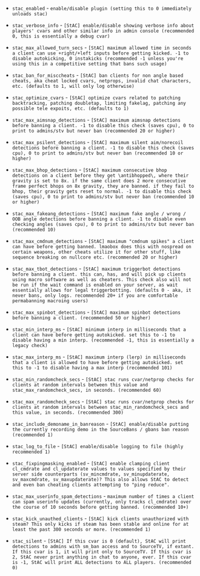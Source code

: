 - `stac_enabled` - `enable/disable plugin (setting this to 0 immediately unloads stac)`

- `stac_verbose_info` - `[StAC] enable/disable showing verbose info about players' cvars and other similar info in admin console (recommended 0, this is essentially a debug cvar)`

- `stac_max_allowed_turn_secs` - `[StAC] maximum allowed time in seconds a client can use +right/+left inputs before getting kicked. -1 to disable autokicking, 0 instakicks (recommended -1 unless you're using this in a competitive setting that bans such usage)`

- `stac_ban_for_misccheats` - `[StAC] ban clients for non angle based cheats, aka cheat locked cvars, netprops, invalid chat characters, etc. (defaults to 1, will only log otherwise)`

- `stac_optimize_cvars` - `[StAC] optimize cvars related to patching backtracking, patching doubletap, limiting fakelag, patching any possible tele expoits, etc. (defaults to 1)`

- `stac_max_aimsnap_detections` - `[StAC] maximum aimsnap detections before banning a client. -1 to disable this check (saves cpu), 0 to print to admins/stv but never ban (recommended 20 or higher)`

- `stac_max_psilent_detections` - `[StAC] maximum silent aim/norecoil detections before banning a client. -1 to disable this check (saves cpu), 0 to print to admins/stv but never ban (recommended 10 or higher)`

- `stac_max_bhop_detections` - `[StAC] maximum consecutive bhop detections on a client before they get \antibhopped\, where their gravity is set to 8x. if the same client does 2 more consecutive frame perfect bhops on 8x gravity, they are banned. if they fail to bhop, their gravity gets reset to normal. -1 to disable this check (saves cpu), 0 to print to admins/stv but never ban (recommended 10 or higher)`

- `stac_max_fakeang_detections` - `[StAC] maximum fake angle / wrong / OOB angle detections before banning a client. -1 to disable even checking angles (saves cpu), 0 to print to admins/stv but never ban (recommended 10)`

- `stac_max_cmdnum_detections` - `[StAC] maximum "cmdnum spikes" a client can have before getting banned. lmaobox does this with nospread on certain weapons, other cheats utilize it for other stuff, like sequence breaking on nullcore etc. (recommended 20 or higher)`

- `stac_max_tbot_detections` - `[StAC] maximum triggerbot detections before banning a client. this can, has, and will pick up clients using macro software as well as cheaters. This check also will not be run if the wait command is enabled on your server, as wait essentially allows for legal triggerbotting. (defaults 0 - aka, it never bans, only logs. recommended 20+ if you are comfortable permabanning macroing users)`

- `stac_max_spinbot_detections` - `[StAC] maximum spinbot detections before banning a client. (recommended 50 or higher)`

- `stac_min_interp_ms` - `[StAC] minimum interp in milliseconds that a client can have before getting autokicked. set this to -1 to disable having a min interp. (recommended -1, this is essentially a legacy check)`

- `stac_max_interp_ms` - `[StAC] maximum interp (lerp) in milliseconds that a client is allowed to have before getting autokicked. set this to -1 to disable having a max interp (recommended 101)`

- `stac_min_randomcheck_secs` - `[StAC] stac runs cvar/netprop checks for clients at random intervals between this value and stac_max_randomcheck_secs, in seconds. (recommended 60)`

- `stac_max_randomcheck_secs` - `[StAC] stac runs cvar/netprop checks for clients at random intervals between stac_min_randomcheck_secs and this value, in seconds. (recommended 300)`

- `stac_include_demoname_in_banreason` - `[StAC] enable/disable putting the currently recording demo in the SourceBans / gbans ban reason (recommended 1)`

- `stac_log_to_file` - `[StAC] enable/disable logging to file (highly recommended 1)`

- `stac_fixpingmasking_enabled` - `[StAC] enable clamping client cl_cmdrate and cl_updaterate values to values specified by their server side counterparts (sv_mincmdrate, sv_minupdaterate, sv_maxcmdrate, sv_maxupdaterate)? This also allows StAC to detect and even ban cheating clients attempting to "ping reduce".`

- `stac_max_userinfo_spam_detections` - `maximum number of times a client can spam userinfo updates (currently, only tracks cl_cmdrate) over the course of 10 seconds before getting banned. (recommended 10+)`

- `stac_kick_unauthed_clients` - `[StAC] kick clients unauthorized with steam? This only kicks if steam has been stable and online for at least the past 300 seconds or more. (recommended 1)`

- `stac_silent` - `[StAC] If this cvar is 0 (default), StAC will print detections to admins with sm_ban access and to SourceTV, if extant. If this cvar is 1, it will print only to SourceTV. If this cvar is 2, StAC never print anything in chat to anyone, ever. If this cvar is -1, StAC will print ALL detections to ALL players. (recommended 0)`
